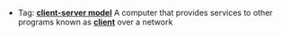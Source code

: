 - Tag: **[client-server model](../notes/client-server_model)**
A computer that provides services to other programs known as **[client](../notes/client)** over a network 